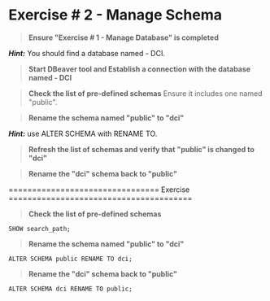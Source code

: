# Exercise # 2 - Manage Schema

> **Ensure "Exercise # 1 - Manage Database" is completed**

***Hint:*** You should find a database named - DCI.

> **Start DBeaver tool and Establish a connection with the database named - DCI**

> **Check the list of pre-defined schemas**
Ensure it includes one named "public".

> **Rename the schema named "public" to "dci"**

***Hint:*** use ALTER SCHEMA with RENAME TO.

> **Refresh the list of schemas and verify that "public" is changed to "dci"**

> **Rename the "dci" schema back to "public"**


================================ Exercise =======================================
> **Check the list of pre-defined schemas**

`SHOW search_path;`

> **Rename the schema named "public" to "dci"**

`ALTER SCHEMA public RENAME TO dci;`

> **Rename the "dci" schema back to "public"**

`ALTER SCHEMA dci RENAME TO public;`
